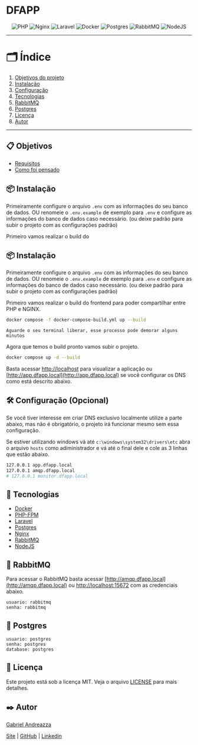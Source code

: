 # DFAPP

<div align="center">

![PHP](https://img.shields.io/badge/PHP-777BB4?style=for-the-badge&logo=php&logoColor=white)
![Nginx](https://img.shields.io/badge/Nginx-269539?style=for-the-badge&logo=nginx&logoColor=white)
![Laravel](https://img.shields.io/badge/Laravel-FF2D20?style=for-the-badge&logo=laravel&logoColor=white)
![Docker](https://img.shields.io/badge/Docker-2496ED?style=for-the-badge&logo=docker&logoColor=white)
![Postgres](https://img.shields.io/badge/Postgres-336791?style=for-the-badge&logo=postgresql&logoColor=white)
![RabbitMQ](https://img.shields.io/badge/RabbitMQ-FF6600?style=for-the-badge&logo=rabbitmq&logoColor=white)
![NodeJS](https://img.shields.io/badge/NodeJS-339933?style=for-the-badge&logo=node.js&logoColor=white)


</div>

---

# 🗂️ Índice

1. [Objetivos do projeto](#-objetivos)
2. [Instalação](#-instalação)
3. [Configuração](#%EF%B8%8F-configuração-opcional)
4. [Tecnologias](#-tecnologias)
5. [RabbitMQ](#-rabbitmq)
6. [Postgres](#-postgres)
7. [Licença](#-licença)
8. [Autor](#%EF%B8%8F-autor)

---

## 📋 Objetivos
- [Requisitos](docs/requisitos.md)
- [Como foi pensado](docs/como-foi-pensado.md)


## 📦 Instalação

Primeiramente configure o arquivo `.env` com as informações do seu banco de dados. OU renomeie o `.env.example` de exemplo para `.env` e configure as informações do banco de dados caso necessário. (ou deixe padrão para subir o projeto com as configurações padrão)

Primeiro vamos realizar o build do

## 📦 Instalação

Primeiramente configure o arquivo `.env` com as informações do seu banco de dados. OU renomeie o `.env.example` de exemplo para `.env` e configure as informações do banco de dados caso necessário. (ou deixe padrão para subir o projeto com as configurações padrão)

Primeiro vamos realizar o build do frontend para poder compartilhar entre PHP e NGINX.

```bash 
docker compose -f docker-compose-build.yml up --build
```

`Aguarde o seu terminal liberar, esse processo pode demorar alguns minutos`


Agora que temos o build pronto vamos subir o projeto.

```bash
docker compose up -d --build
```

Basta acessar [http://localhost](http://localhost) para visualizar a aplicação ou [http://app.dfapp.local](http://app.dfapp.local) se você configurar os DNS como está descrito abaixo.



## 🛠️ Configuração (Opcional)

Se você tiver interesse em criar DNS exclusivo localmente utilize a parte abaixo, mas não é obrigatório, o projeto irá funcionar mesmo sem essa configuração.

Se estiver utilizando windows vá até `c:\windows\system32\drivers\etc` abra o arquivo `hosts` como adiministrador e vá até o final dele e cole as 3 linhas que estão abaixo.

```bash
127.0.0.1 app.dfapp.local
127.0.0.1 amqp.dfapp.local
# 127.0.0.1 monitor.dfapp.local
```

## 🚀 Tecnologias

- [Docker](https://www.docker.com/)
- [PHP-FPM](https://www.php.net/)
- [Laravel](https://laravel.com/)
- [Postgres](https://www.postgresql.org/)
- [Nginx](https://www.nginx.com/)
- [RabbitMQ](https://www.rabbitmq.com/)
- [NodeJS](https://nodejs.org/)



## 🐰 RabbitMQ

Para acessar o RabbitMQ basta acessar [http://amqp.dfapp.local](http://amqp.dfapp.local) ou [http://localhost:15672](http://localhost:15672) com as credenciais abaixo.

```text
usuario: rabbitmq
senha: rabbitmq
```

## 📅 Postgres

```text
usuario: postgres
senha: postgres
database: postgres
```


## 📝 Licença

Este projeto está sob a licença MIT. Veja o arquivo [LICENSE](LICENSE) para mais detalhes.

## ✒️ Autor

[Gabriel Andreazza](https://github.com/gabolera)

[Site](https://andreazza.dev) | [GitHub](https://github.com/gabolera) | [Linkedin](https://www.linkedin.com/in/gabriel-andreazza/)
